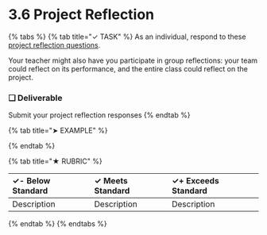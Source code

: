 # 3.6 Project Reflection

{% tabs %}
{% tab title="✓ TASK" %}
As an individual, respond to these [project reflection questions](https://drive.google.com/open?id=1eF5ZKW6j7qyIEHxmnL9kgkXne13-zdapoLAH-QoTDYU).

Your teacher might also have you participate in group reflections:  your team could reflect on its performance, and the entire class could reflect on the project.

### **❏ Deliverable**

Submit your project reflection responses
{% endtab %}

{% tab title="➤ EXAMPLE" %}

{% endtab %}

{% tab title="★ RUBRIC" %}


| **✓- Below Standard** | **✓ Meets Standard** | **✓+ Exceeds Standard** |
| :--- | :--- | :--- |
| Description | Description | Description |
{% endtab %}
{% endtabs %}

